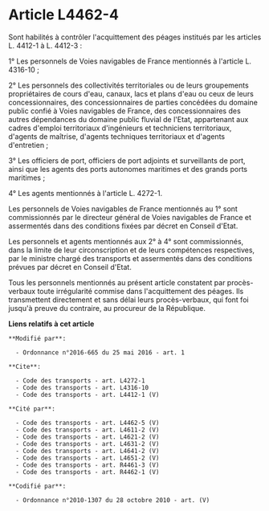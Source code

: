 # Article L4462-4

Sont habilités à contrôler l'acquittement des péages institués par les articles L. 4412-1 à L. 4412-3 : 

1° Les personnels de Voies navigables de France mentionnés à l'article L. 4316-10 ; 

2° Les personnels des collectivités territoriales ou de leurs groupements propriétaires de cours d'eau, canaux, lacs et plans
d'eau ou ceux de leurs concessionnaires, des concessionnaires de parties concédées du domaine public confié à Voies
navigables de France, des concessionnaires des autres dépendances du domaine public fluvial de l'Etat, appartenant aux cadres
d'emploi territoriaux d'ingénieurs et techniciens territoriaux, d'agents de maîtrise, d'agents techniques territoriaux et
d'agents d'entretien ; 

3° Les officiers de port, officiers de port adjoints et surveillants de port, ainsi que les agents des ports autonomes
maritimes et des grands ports maritimes ; 

4° Les agents mentionnés à l'article L. 4272-1. 

Les personnels de Voies navigables de France mentionnés au 1° sont commissionnés par le directeur général de Voies navigables
de France et assermentés dans des conditions fixées par décret en Conseil d'Etat.

Les personnels et agents mentionnés aux 2° à 4° sont commissionnés, dans la limite de leur circonscription et de leurs
compétences respectives, par le ministre chargé des transports et assermentés dans des conditions prévues par décret en
Conseil d'Etat. 

Tous les personnels mentionnés au présent article constatent par procès-verbaux toute irrégularité commise dans
l'acquittement des péages. Ils transmettent directement et sans délai leurs procès-verbaux, qui font foi jusqu'à preuve du
contraire, au procureur de la République.

**Liens relatifs à cet article**

	**Modifié par**:

	  - Ordonnance n°2016-665 du 25 mai 2016 - art. 1

	**Cite**:

	  - Code des transports - art. L4272-1
	  - Code des transports - art. L4316-10
	  - Code des transports - art. L4412-1 (V)

	**Cité par**:

	  - Code des transports - art. L4462-5 (V)
	  - Code des transports - art. L4611-2 (V)
	  - Code des transports - art. L4621-2 (V)
	  - Code des transports - art. L4631-2 (V)
	  - Code des transports - art. L4641-2 (V)
	  - Code des transports - art. L4651-2 (V)
	  - Code des transports - art. R4461-3 (V)
	  - Code des transports - art. R4462-1 (V)

	**Codifié par**:

	  - Ordonnance n°2010-1307 du 28 octobre 2010 - art. (V)
